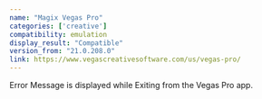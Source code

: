 ```yaml
---
name: "Magix Vegas Pro"
categories: ['creative']
compatibility: emulation
display_result: "Compatible"
version_from: "21.0.208.0"
link: https://www.vegascreativesoftware.com/us/vegas-pro/
---
```


Error Message is displayed while Exiting from the Vegas Pro app.